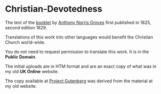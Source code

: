 # Christian-Devotedness
The text of the [booklet](https://en.wikipedia.org/wiki/Christian_Devotedness) by [Anthony Norris Groves](https://en.wikipedia.org/wiki/Anthony_Norris_Groves) first published in 1825, second edition 1829.

Translations of this work into other languages would benefit the Christian Church world-wide.

You do not need to request permission to translate this work. It is in the **Public Domain**. 

The initial uploads are in HTM format and are an exact copy of what was in my old **UK Online** website.

The copy available at [Project Gutenberg](https://www.gutenberg.org/ebooks/24293) was derived from the material at my old website.

